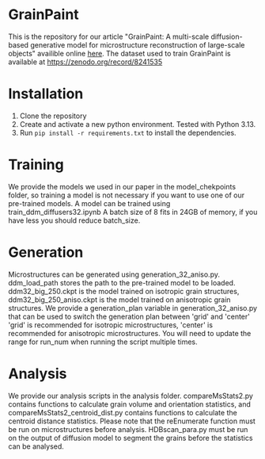 # GrainPaint
This is the repository for our article "GrainPaint: A multi-scale diffusion-based generative model for microstructure reconstruction of large-scale objects" availible online [here](https://doi.org/10.1016/j.actamat.2025.120784).
The dataset used to train GrainPaint is available at https://zenodo.org/record/8241535
# Installation
1. Clone the repository
2. Create and activate a new python environment. Tested with Python 3.13.
3. Run `pip install -r requirements.txt` to install the dependencies.
# Training
We provide the models we used in our paper in the model_chekpoints folder, so training a model is not necessary if you want to use one of our pre-trained models. 
A model can be trained using train_ddm_diffusers32.ipynb
A batch size of 8 fits in 24GB of memory, if you have less you should reduce batch_size.
# Generation
Microstructures can be generated using generation_32_aniso.py. 
ddm_load_path stores the path to the pre-trained model to be loaded. 
ddm32_big_250.ckpt is the model trained on isotropic grain structures, ddm32_big_250_aniso.ckpt is the model trained on anisotropic grain structures.
We provide a generation_plan variable in generation_32_aniso.py that can be used to switch the generation plan between 'grid' and 'center'
'grid' is recommended for isotropic microstructures, 'center' is recommended for anisotropic microstructures.
You will need to update the range for run_num when running the script multiple times.
# Analysis
We provide our analysis scripts in the analysis folder. compareMsStats2.py contains functions 
to calculate grain volume and orientation statistics, and compareMsStats2_centroid_dist.py contains 
functions to calculate the centroid distance statistics. Please note that the reEnumerate
function must be run on microstructures before analysis. HDBscan_para.py must be run on the output of 
diffusion model to segment the grains before the statistics can be analysed. 
